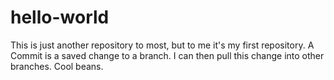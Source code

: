 # hello-world
This is just another repository to most, but to me it's my first repository. 
A Commit is a saved change to a branch. I can then pull this change into other branches. Cool beans. 
